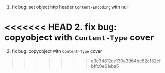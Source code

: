 1. fix bug: set object http header `Content-Encoding` with null

<<<<<<< HEAD
2. fix bug: copyobject with `Content-Type` cover
=======
2. fix bug: copyobject with `Content-Type` cover
>>>>>>> a3c34812de130a3964bc82c152cfbffc0e61eba5
